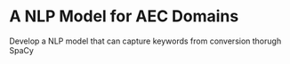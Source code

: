 # A NLP Model for AEC Domains
 Develop a NLP model that can capture keywords from conversion thorugh SpaCy

